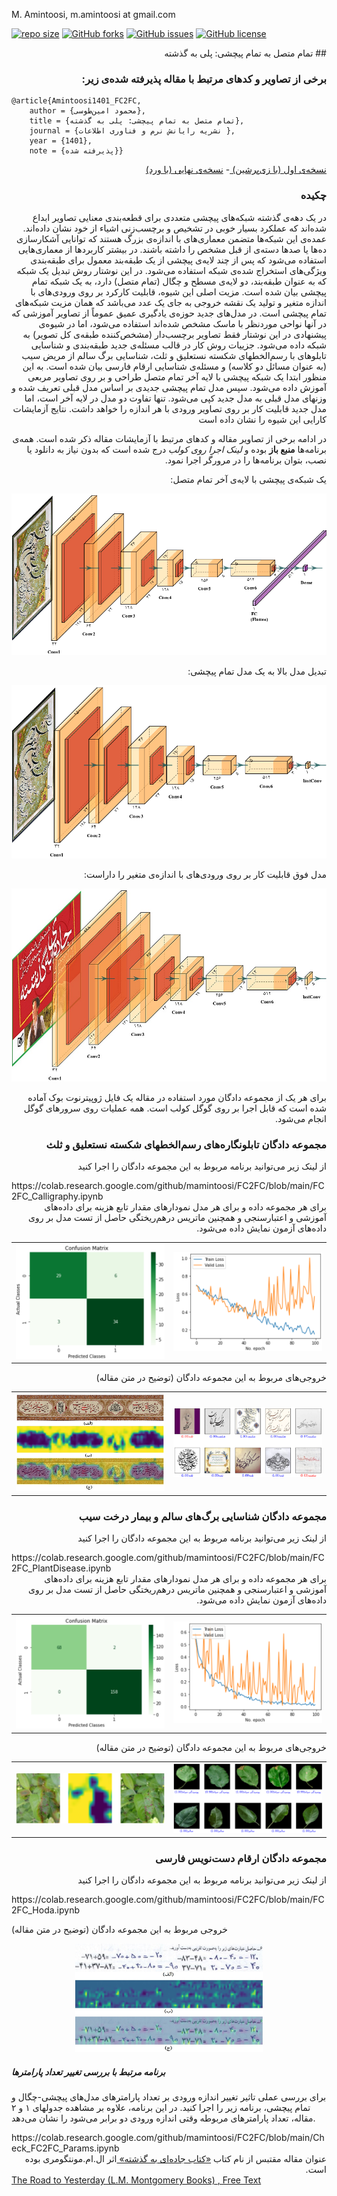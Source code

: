 M. Amintoosi, m.amintoosi at gmail.com

[![repo size](https://img.shields.io/github/repo-size/mamintoosi/FC2FC.svg)](https://github.com/mamintoosi/FC2FC/archive/master.zip)
 [![GitHub forks](https://img.shields.io/github/forks/mamintoosi/FC2FC)](https://github.com/mamintoosi/FC2FC/network)
[![GitHub issues](https://img.shields.io/github/issues/mamintoosi/FC2FC)](https://github.com/mamintoosi/FC2FC/issues)
[![GitHub license](https://img.shields.io/github/license/mamintoosi/FC2FC)](https://github.com/mamintoosi/FC2FC/blob/main/LICENSE)

<div dir="rtl">
## تمام متصل به تمام پیچشی: پلی به گذشته

###  برخی از تصاویر و کدهای مرتبط با مقاله پذیرفته شده‌ی زیر:
</div>

```
@article{Amintoosi1401_FC2FC,
    author = {محمود امین‌طوسی},
    title = {تمام متصل به تمام پیچشی: پلی به گذشته},
    journal = {نشریه رایانش نرم و فناوری اطلاعات },
    year = {1401},
    note = {پذیرفته شده}}
```

<div dir="rtl">

<a href="https://github.com/mamintoosi/FC2FC/raw/main/Manuscript_01.pdf">
 نسخه‌ی اول (با زی‌پرشین)
 </a>
-
<a href="https://github.com/mamintoosi/FC2FC/raw/main/Manuscript_04_final.pdf">
 نسخه‌ی نهایی (با ورد)
 </a>


### چکیده
در یک دهه‌ی گذشته شبکه‌های پیچشی متعددی برای قطعه‌بندی معنایی تصاویر ابداع شده‌اند که عملکرد بسیار خوبی در تشخیص و برچسب‌زنی اشیاء از خود نشان داده‌اند. عمده‌ی این شبکه‌ها متضمن معماری‌های با اندازه‌ی بزرگ هستند که توانایی آشکارسازی ده‌ها یا صدها دسته‌ی از قبل مشخص را داشته باشند. در بیشتر کاربردها از معماری‌هایی استفاده می‌شود که پس از چند لایه‌ی پیچشی از یک طبقه‌بند معمول برای طبقه‌بندی ویژگی‌های استخراج شده‌ی شبکه استفاده می‌شود.  در این نوشتار روش تبدیل یک شبکه که به عنوان طبقه‌بند، دو لایه‌ی مسطح و چگال (تمام متصل) دارد، به ‌یک شبکه تمام پیچشی بیان شده است. مزیت اصلی این شیوه، قابلیت کارکرد بر روی ورودی‌های با اندازه متغیر و تولید یک نقشه خروجی به جای یک عدد می‌باشد که همان مزیت شبکه‌های تمام پیچشی است. در مدل‌های جدید حوزه‌‌ی یادگیری عمیق عموماً از تصاویر آموزشی که در آنها نواحی موردنظر با ماسک مشخص شده‌اند استفاده می‌شود، اما در شیوه‌ی پیشنهادی در این نوشتار فقط تصاویر برچسب‌دار (مشخص‌کننده طبقه‌ی کل تصویر) به شبکه داده می‌شود. جزییات روش کار در قالب مسئله‌ی جدید طبقه‌بندی  و شناسایی تابلوهای با رسم‌الخطهای شکسته نستعلیق و ثلث، شناسایی برگ سالم از مریض سیب (به عنوان مسائل دو کلاسه) و مسئله‌ی شناسایی ارقام فارسی بیان شده است. به این منظور ابتدا یک شبکه پیچشی با لایه آخر تمام متصل طراحی و بر روی تصاویر مربعی آموزش داده می‌شود. سپس مدل تمام پیچشی جدیدی بر اساس مدل قبلی تعریف شده و وزنهای مدل قبلی به مدل جدید کپی می‌شود. تنها تفاوت دو مدل در لایه آخر است، اما مدل جدید قابلیت کار بر روی تصاویر ورودی با هر اندازه را خواهد داشت. نتایج آزمایشات کارایی این شیوه را نشان داده است

در ادامه برخی از تصاویر مقاله و کدهای مرتبط با آزمایشات مقاله ذکر شده است. همه‌ی برنامه‌ها **منبع باز** بوده و *لینک اجرا روی کولب* درج شده است که بدون نیاز به دانلود یا نصب، بتوان برنامه‌ها را در مرورگر اجرا نمود.

یک شبکه‌ی پیچشی با لایه‌ی آخر تمام متصل:

![CNN_Layer6_FC_02.png](./images/CNN_Layer6_FC_02.png)

تبدیل مدل بالا به یک مدل تمام پیچشی: 

![CNN_Layer6_FConv_02.png](./images/CNN_Layer6_FConv_02.png)

مدل فوق قابلیت کار بر روی ورودی‌های با اندازه‌ی متغیر را داراست:

![CNN_Layer6_FConv_02_R2Y.jpg](./images/CNN_Layer6_FConv_02_R2Y.jpg)


برای هر یک از مجموعه دادگان مورد استفاده در مقاله یک فایل ژوپیترنوت بوک آماده شده است که قابل اجرا بر روی گوگل کولب است.
همه عملیات روی سرورهای گوگل انجام می‌شود.

### مجموعه دادگان تابلونگار‌ه‌های رسم‌الخطهای شکسته نستعلیق و ثلث
از لینک زیر می‌توانید برنامه مربوط به این مجموعه دادگان را اجرا کنید
</div>
https://colab.research.google.com/github/mamintoosi/FC2FC/blob/main/FC2FC_Calligraphy.ipynb
<div dir="rtl">
برای هر مجموعه داده و برای هر مدل
نمودارهای 
مقدار تابع هزینه برای داده‌های آموزشی و اعتبارسنجی و همچنین ماتریس درهم‌ریختگی حاصل از تست مدل بر روی داده‌های آزمون نمایش داده می‌شود.
<table>
<tr> 
<td><img src="images/cal_loss.png" width="300"> </td>
<td><img src="images/cal_cm.png" width="300"> </td>
</tr>
</table>
خروجی‌های مربوط به این مجموعه دادگان (توضیح در متن مقاله)
<table>
<tr> 
<td><img src="images/cal_out01.png" width="300"> </td>
<td><img src="images/baz.jpg" width="300"> </td>
</tr>
</table>

### مجموعه دادگان شناسایی برگ‌های سالم و بیمار درخت سیب
از لینک زیر می‌توانید برنامه مربوط به این مجموعه دادگان را اجرا کنید
</div>
https://colab.research.google.com/github/mamintoosi/FC2FC/blob/main/FC2FC_PlantDisease.ipynb
<div dir="rtl">
برای هر مجموعه داده و برای هر مدل
نمودارهای 
مقدار تابع هزینه برای داده‌های آموزشی و اعتبارسنجی و همچنین ماتریس درهم‌ریختگی حاصل از تست مدل بر روی داده‌های آزمون نمایش داده می‌شود.
<table>
<tr> 
<td><img src="images/plant_loss.png" width="300"> </td>
<td><img src="images/plant_cm.png" width="300"> </td>
</tr>
</table>
خروجی‌های مربوط به این مجموعه دادگان (توضیح در متن مقاله)
<table>
<tr> 
<td><img src="images/plant_out01.png" width="300"> </td>
<td><img src="images/plant_map.png" width="300"> </td>
</tr>
</table>

### مجموعه دادگان ارقام دست‌نویس فارسی
از لینک زیر می‌توانید برنامه مربوط به این مجموعه دادگان را اجرا کنید
</div>
https://colab.research.google.com/github/mamintoosi/FC2FC/blob/main/FC2FC_Hoda.ipynb

خروجی‌ مربوط به این مجموعه دادگان (توضیح در متن مقاله)
<div align=center>
<img src="images/output_hoda_7.jpg" width="300">
</div>

##### برنامه مرتبط با بررسی تغییر تعداد پارامترها

برای بررسی عملی تاثیر تغییر اندازه ورودی بر تعداد پارامترهای مدل‌های پیچشی-چگال و تمام پیچشی، برنامه 
زیر را اجرا کنید. در این برنامه، علاوه بر مشاهده جدولهای ۱ و ۲ مقاله، تعداد پارامترهای مربوطه وقتی اندازه ورودی دو برابر می‌شود را نشان می‌دهد. 

</div>
https://colab.research.google.com/github/mamintoosi/FC2FC/blob/main/Check_FC2FC_Params.ipynb

<div dir="rtl">
عنوان مقاله مقتبس از نام کتاب 
<a href="https://www.digikala.com/product/dkp-1155579/%DA%A9%D8%AA%D8%A7%D8%A8-%D8%AC%D8%A7%D8%AF%D9%87-%D8%A7%DB%8C-%D8%A8%D9%87-%DA%AF%D8%B0%D8%B4%D8%AA%D9%87-%D8%A7%D8%AB%D8%B1-%D8%A7%D9%84%D8%A7%D9%85%D9%85%D9%88%D9%86%D8%AA%DA%AF%D9%88%D9%85%D8%B1%DB%8C-%D8%A7%D9%86%D8%AA%D8%B4%D8%A7%D8%B1%D8%A7%D8%AA-%D9%82%D8%AF%DB%8C%D8%A7%D9%86%DB%8C/">
«کتاب جاده‌ای به گذشته» 
</a>
اثر ال.ام.مونتگومری بوده است.
</div>
<a href="https://lmmonline.org/the-road-to-yesterday/">
The Road to Yesterday (L.M. Montgomery Books)
</a>
<a href="https://www.fadedpage.com/showbook.php?pid=20170477">, Free Text </a>